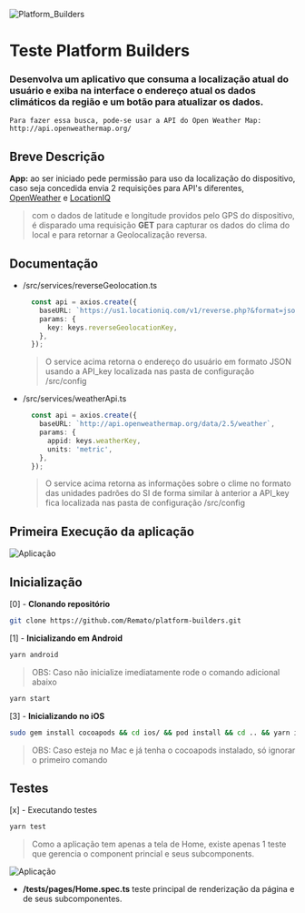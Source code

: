 ![Platform_Builders](https://platformbuilders.io/assets/images/logo.png)
# Teste Platform Builders
### Desenvolva um aplicativo que consuma a localização atual do usuário e exiba na interface o endereço atual os dados climáticos da região e um botão para atualizar os dados.

    Para fazer essa busca, pode-se usar a API do Open Weather Map: http://api.openweathermap.org/

## Breve Descrição
**App:** ao ser iniciado pede permissão para uso da localização do dispositivo, caso seja concedida envia 2 requisições para API's diferentes, [OpenWeather](api.openweathermap.org/) e [LocationIQ](https://locationiq.com/sandbox/geocoding/reverse)

>com o dados de latitude e longitude providos pelo GPS do dispositivo, é disparado uma requisição **GET** para capturar os dados do clima do local e para retornar a Geolocalização reversa.

## Documentação

  * /src/services/reverseGeolocation.ts
    ```ts
      const api = axios.create({
        baseURL: `https://us1.locationiq.com/v1/reverse.php?&format=json`,
        params: {
          key: keys.reverseGeolocationKey,
        },
      });
    ```
    >O service acima retorna o endereço do usuário em formato JSON usando a API_key localizada nas pasta de configuração /src/config
  * /src/services/weatherApi.ts
    ```ts
      const api = axios.create({
        baseURL: `http://api.openweathermap.org/data/2.5/weather`,
        params: {
          appid: keys.weatherKey,
          units: 'metric',
        },
      });
    ```
    >O service acima retorna as informações sobre o clime no formato das unidades padrões do SI de forma similar à anterior a API_key fica localizada nas pasta de configuração /src/config


## Primeira Execução da aplicação
![Aplicação](https://i.imgur.com/xQ8CmqP.gif)

## Inicialização

[0] - **Clonando repositório**
```bash
git clone https://github.com/Remato/platform-builders.git
```

[1] - **Inicializando em Android**

  ```bash
  yarn android
  ```
  >OBS: Caso não inicialize imediatamente rode o comando adicional abaixo
  ```bash
  yarn start
  ```

[3] - **Inicializando no iOS**
  ```bash
  sudo gem install cocoapods && cd ios/ && pod install && cd .. && yarn ios
  ```
  >OBS: Caso esteja no Mac e já tenha o cocoapods instalado, só ignorar o primeiro comando


## Testes

[x] - Executando testes
```bash
yarn test
```
>Como a aplicação tem apenas a tela de Home, existe apenas 1 teste que gerencia o component princial e seus subcomponents.

![Aplicação](https://i.imgur.com/rO8Tw8u.png)

* **/__tests__/pages/Home.spec.ts** teste principal de renderização da página e de seus subcomponentes.
